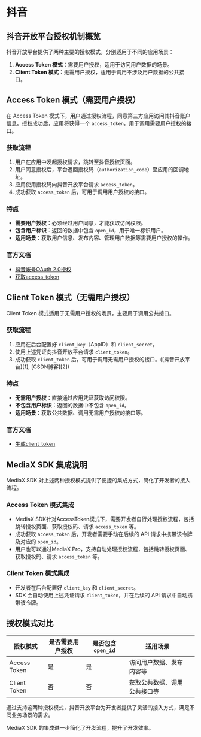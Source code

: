 # 抖音

## 抖音开放平台授权机制概览

抖音开放平台提供了两种主要的授权模式，分别适用于不同的应用场景：

1. **Access Token 模式**：需要用户授权，适用于访问用户数据的场景。
2. **Client Token 模式**：无需用户授权，适用于调用不涉及用户数据的公共接口。

## Access Token 模式（需要用户授权）

在 Access Token 模式下，用户通过授权流程，同意第三方应用访问其抖音账户信息。授权成功后，应用将获得一个 `access_token`，用于调用需要用户授权的接口。

### 获取流程

1. 用户在应用中发起授权请求，跳转至抖音授权页面。
2. 用户同意授权后，平台返回授权码（`authorization_code`）至应用的回调地址。
3. 应用使用授权码向抖音开放平台请求 `access_token`。
4. 成功获取 `access_token` 后，可用于调用用户授权的接口。

### 特点

* **需要用户授权**：必须经过用户同意，才能获取访问权限。
* **包含用户标识**：返回的数据中包含 `open_id`，用于唯一标识用户。
* **适用场景**：获取用户信息、发布内容、管理用户数据等需要用户授权的操作。

### 官方文档

* [抖音帐号OAuth 2.0授权](https://open.douyin.com/platform/resource/docs/develop/permission/web/oauth2)
* [获取access\_token](https://open.douyin.com/platform/resource/docs/openapi/account-permission/get-access-token)


## Client Token 模式（无需用户授权）

Client Token 模式适用于无需用户授权的场景，主要用于调用公共接口。

### 获取流程

1. 应用在后台配置好 `client_key`（AppID）和 `client_secret`。
2. 使用上述凭证向抖音开放平台请求 `client_token`。
3. 成功获取 `client_token` 后，可用于调用无需用户授权的接口。([抖音开放平台][1], [CSDN博客][2])

### 特点

* **无需用户授权**：直接通过应用凭证获取访问权限。
* **不包含用户标识**：返回的数据中不包含 `open_id`。
* **适用场景**：获取公共数据、调用无需用户授权的接口等。

### 官方文档

* [生成client\_token](https://open.douyin.com/platform/resource/docs/openapi/account-permission/client-token)


## MediaX SDK 集成说明

MediaX SDK 对上述两种授权模式提供了便捷的集成方式，简化了开发者的接入流程。

### Access Token 模式集成
* MediaX SDK针对AccessToken模式下，需要开发者自行处理授权流程，包括跳转授权页面、获取授权码、请求 `access_token` 等。 
* 成功获取 `access_token` 后，开发者需要手动在后续的 API 请求中携带该令牌及对应的 `open_id`。
* 用户也可以通过MediaX Pro，支持自动处理授权流程，包括跳转授权页面、获取授权码、请求 `access_token` 等。


### Client Token 模式集成

* 开发者在后台配置好 `client_key` 和 `client_secret`。
* SDK 会自动使用上述凭证请求 `client_token`，并在后续的 API 请求中自动携带该令牌。


## 授权模式对比

| 授权模式         | 是否需要用户授权 | 是否包含 `open_id` | 适用场景           |   |
| ------------ | -------- | -------------- | -------------- | - |
| Access Token | 是        | 是              | 访问用户数据、发布内容等   |   |
| Client Token | 否        | 否              | 获取公共数据、调用公共接口等 |   |



通过支持这两种授权模式，抖音开放平台为开发者提供了灵活的接入方式，满足不同业务场景的需求。

MediaX SDK 的集成进一步简化了开发流程，提升了开发效率。


